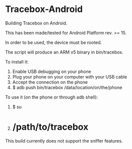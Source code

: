 # Tracebox-Android
Building Tracebox on Android.

This has been made/tested for Android Platform rev. >= 15.

In order to be used, the device must be rooted.

The script will produce an ARM v5 binary in bin/tracebox.

To install it:
  1. Enable USB debugging on your phone
  2. Plug your phone on your computer with your USB cable
  3. Accept the connection on the phone
  4. $ adb push bin/tracebox /data/location/on/the/phone

To use it (on the phone or through adb shell):
  1. $ su
  2. # /path/to/tracebox

This build currently does not support the sniffer features.

